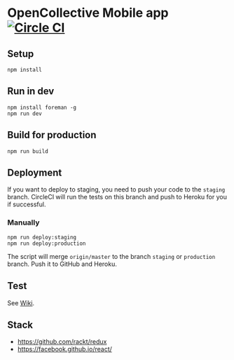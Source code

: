 # OpenCollective Mobile app [![Circle CI](https://circleci.com/gh/OpenCollective/opencollective-mobileapp/tree/master.svg?style=svg&circle-token=f96fc77d4d46882a72fff85ad9ce98b8b9f58ca7)](https://circleci.com/gh/OpenCollective/opencollective-mobileapp/tree/master)

## Setup

```
npm install
```

## Run in dev

```
npm install foreman -g
npm run dev
```

## Build for production

```
npm run build
```

## Deployment

If you want to deploy to staging, you need to push your code to the `staging` branch. CircleCI will run the tests on this branch and push to Heroku for you if successful.

### Manually

```
npm run deploy:staging
npm run deploy:production
```

The script will merge `origin/master` to the branch `staging` or `production` branch. Push it to GitHub and Heroku.

## Test

See [Wiki](https://github.com/OpenCollective/OpenCollective/wiki/Software-testing).

## Stack

- https://github.com/rackt/redux
- https://facebook.github.io/react/
